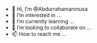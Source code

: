 - 👋 Hi, I’m @Abdurrahamanmusa
- 👀 I’m interested in ...
- 🌱 I’m currently learning ...
- 💞️ I’m looking to collaborate on ...
- 📫 How to reach me ...

<!---
Abdurrahamanmusa/Abdurrahamanmusa is a ✨ special ✨ repository because its `README.md` (this file) appears on your GitHub profile.
You can click the Preview link to take a look at your changes.
--->
